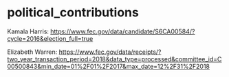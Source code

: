# political_contributions

Kamala Harris: https://www.fec.gov/data/candidate/S6CA00584/?cycle=2016&election_full=true

Elizabeth Warren: https://www.fec.gov/data/receipts/?two_year_transaction_period=2018&data_type=processed&committee_id=C00500843&min_date=01%2F01%2F2017&max_date=12%2F31%2F2018